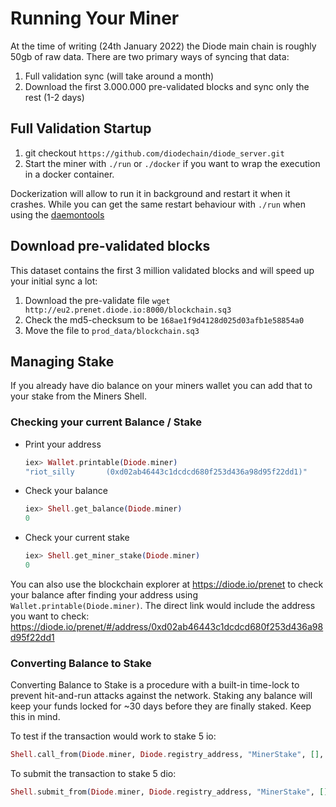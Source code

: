 # Running Your Miner

At the time of writing (24th January 2022) the Diode main chain is roughly 50gb of raw data. There are two primary ways of syncing that data:

1) Full validation sync (will take around a month)
2) Download the first 3.000.000 pre-validated blocks and sync only the rest (1-2 days)

## Full Validation Startup

1. git checkout `https://github.com/diodechain/diode_server.git`
1. Start the miner with `./run` or `./docker` if you want to wrap the execution in a docker container.

Dockerization will allow to run it in background and restart it when it crashes. While you can get the same restart behaviour with `./run` when using the [daemontools](https://cr.yp.to/daemontools.html)

## Download pre-validated blocks

This dataset contains the first 3 million validated blocks and will speed up your initial sync a lot:

1. Download the pre-validate file `wget http://eu2.prenet.diode.io:8000/blockchain.sq3`
1. Check the md5-checksum to be `168ae1f9d4128d025d03afb1e58854a0`
1. Move the file to `prod_data/blockchain.sq3`

## Managing Stake

If you already have dio balance on your miners wallet you can add that to your stake from the Miners Shell.

### Checking your current Balance / Stake

* Print your address
    ```elixir
    iex> Wallet.printable(Diode.miner)
    "riot_silly       (0xd02ab46443c1dcdcd680f253d436a98d95f22dd1)"
    ```
* Check your balance
    ```elixir
    iex> Shell.get_balance(Diode.miner)
    0
    ```
* Check your current stake
    ```elixir
    iex> Shell.get_miner_stake(Diode.miner)
    0
    ```

You can also use the blockchain explorer at https://diode.io/prenet to check your balance after finding your address using `Wallet.printable(Diode.miner)`. The direct link would include the address you want to check: https://diode.io/prenet/#/address/0xd02ab46443c1dcdcd680f253d436a98d95f22dd1


### Converting Balance to Stake

Converting Balance to Stake is a procedure with a built-in time-lock to prevent hit-and-run attacks against the network. Staking any balance will keep your funds locked for ~30 days before they are finally staked. Keep this in mind.

To test if the transaction would work to stake 5 io:

```elixir
Shell.call_from(Diode.miner, Diode.registry_address, "MinerStake", [], [], value: Shell.ether(5))
```

To submit the transaction to stake 5 dio:

```elixir
Shell.submit_from(Diode.miner, Diode.registry_address, "MinerStake", [], [], value: Shell.ether(5))
```

